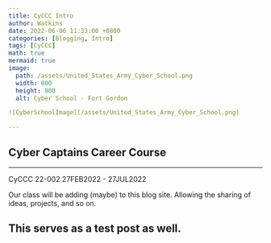 ```yaml
---
title: CyCCC Intro
author: Watkins
date: 2022-06-06 11:33:00 +0800
categories: [Blogging, Intro]
tags: [CyCCC]
math: true
mermaid: true
image:
  path: /assets/United_States_Army_Cyber_School.png
  width: 800
  height: 800
  alt: Cyber School - Fort Gordon

![CyberSchoolImage](/assets/United_States_Army_Cyber_School.png)

---
```


## Cyber Captains Career Course
---
CyCCC 22-002 
27FEB2022 - 27JUL2022 

Our class will be adding (maybe) to this blog site. Allowing the sharing of ideas, projects, and so on. 

This serves as a test post as well. 
---